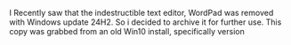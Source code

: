 I Recently saw that the indestructible text editor, WordPad was removed with Windows update 24H2. So i decided to archive it for further use. This copy was grabbed from an old Win10 install, specifically version 
